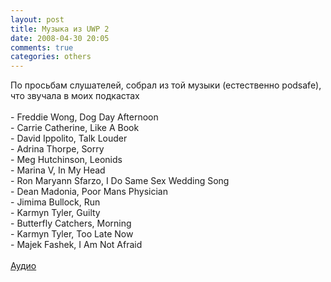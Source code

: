 ```yaml
---
layout: post
title: Музыка из UWP 2
date: 2008-04-30 20:05
comments: true
categories: others
---
```


По просьбам слушателей, собрал из той музыки (естественно podsafe), что звучала в моих подкастах<br /><br />- Freddie Wong, Dog Day Afternoon<br />- Carrie Catherine, Like A Book<br />- David Ippolito, Talk Louder<br />- Adrina Thorpe, Sorry<br />- Meg Hutchinson, Leonids<br />- Marina V, In My Head<br />- Ron Maryann Sfarzo, I Do Same Sex Wedding Song<br />- Dean Madonia, Poor Mans Physician<br />- Jimima Bullock, Run<br />- Karmyn Tyler, Guilty<br />- Butterfly Catchers, Morning<br />- Karmyn Tyler, Too Late Now<br />- Majek Fashek, I Am Not Afraid<br /><br /><a href="http://archive.rucast.net/uwp/media/uwp_music2.mp3">Аудио</a>
